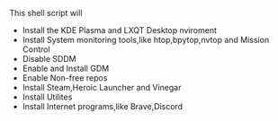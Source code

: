 This shell script will 
+ Install the KDE Plasma and LXQT Desktop nviroment
+ Install System monitoring tools,like htop,bpytop,nvtop and Mission Control
+ Disable SDDM
+ Enable and Install GDM
+ Enable Non-free repos
+ Install Steam,Heroic Launcher and Vinegar
+ Install Utilites
+ Install Internet programs,like Brave,Discord
